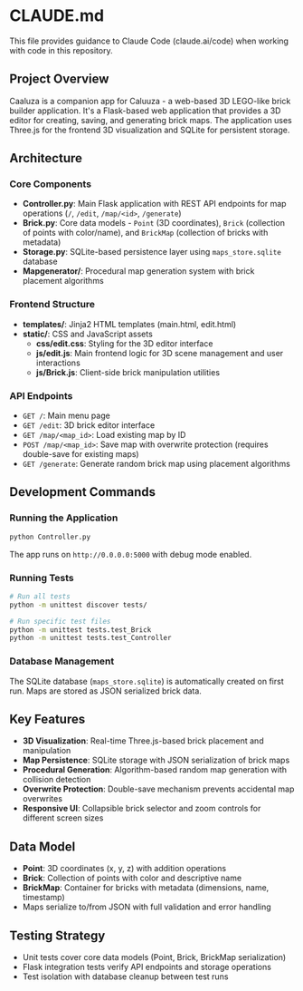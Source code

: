 # CLAUDE.md

This file provides guidance to Claude Code (claude.ai/code) when working with code in this repository.

## Project Overview

Caaluza is a companion app for Caluuza - a web-based 3D LEGO-like brick builder application. It's a Flask-based web application that provides a 3D editor for creating, saving, and generating brick maps. The application uses Three.js for the frontend 3D visualization and SQLite for persistent storage.

## Architecture

### Core Components

- **Controller.py**: Main Flask application with REST API endpoints for map operations (`/`, `/edit`, `/map/<id>`, `/generate`)
- **Brick.py**: Core data models - `Point` (3D coordinates), `Brick` (collection of points with color/name), and `BrickMap` (collection of bricks with metadata)
- **Storage.py**: SQLite-based persistence layer using `maps_store.sqlite` database
- **Mapgenerator/**: Procedural map generation system with brick placement algorithms

### Frontend Structure

- **templates/**: Jinja2 HTML templates (main.html, edit.html)
- **static/**: CSS and JavaScript assets
  - **css/edit.css**: Styling for the 3D editor interface
  - **js/edit.js**: Main frontend logic for 3D scene management and user interactions
  - **js/Brick.js**: Client-side brick manipulation utilities

### API Endpoints

- `GET /`: Main menu page
- `GET /edit`: 3D brick editor interface
- `GET /map/<map_id>`: Load existing map by ID
- `POST /map/<map_id>`: Save map with overwrite protection (requires double-save for existing maps)
- `GET /generate`: Generate random brick map using placement algorithms

## Development Commands

### Running the Application
```bash
python Controller.py
```
The app runs on `http://0.0.0.0:5000` with debug mode enabled.

### Running Tests
```bash
# Run all tests
python -m unittest discover tests/

# Run specific test files
python -m unittest tests.test_Brick
python -m unittest tests.test_Controller
```

### Database Management
The SQLite database (`maps_store.sqlite`) is automatically created on first run. Maps are stored as JSON serialized brick data.

## Key Features

- **3D Visualization**: Real-time Three.js-based brick placement and manipulation
- **Map Persistence**: SQLite storage with JSON serialization of brick maps
- **Procedural Generation**: Algorithm-based random map generation with collision detection
- **Overwrite Protection**: Double-save mechanism prevents accidental map overwrites
- **Responsive UI**: Collapsible brick selector and zoom controls for different screen sizes

## Data Model

- **Point**: 3D coordinates (x, y, z) with addition operations
- **Brick**: Collection of points with color and descriptive name
- **BrickMap**: Container for bricks with metadata (dimensions, name, timestamp)
- Maps serialize to/from JSON with full validation and error handling

## Testing Strategy

- Unit tests cover core data models (Point, Brick, BrickMap serialization)
- Flask integration tests verify API endpoints and storage operations
- Test isolation with database cleanup between test runs